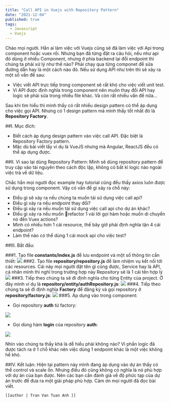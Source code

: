 ```yaml
---
title: "Call API in Vuejs with Repository Pattern"
date: "2021-12-04"
published: true
tags:
  - Javascript
  - Vuejs
---
```


Chào mọi người. Hẳn ai làm việc với Vuejs cũng sẽ đã làm việc với Api trong component hoặc vuex rồi. Nhưng bạn đã từng đặt ra câu hỏi, nếu như api đó dùng ở nhiều Component, nhưng ở phía backend lại đổi endpoint thì chúng ta phải xử lý như thế nào? Phải chạy qua từng componet để sửa đường dẫn hay là một cách nào đó. Nếu sử dụng API như trên thì sẽ xảy ra một số vấn đề sau:
- Việc viết API trực tiếp trong component sẽ rất khó cho việc viết unit test.
- Vì API được định nghĩa trong component nên muốn thay đổi API hay logic sẽ phải sửa trong nhiều file khác.
Và còn rất nhiều vấn đề nữa…

Sau khi tìm hiểu thì mình thấy có rất nhiều design pattern có thể áp dụng cho việc gọi API. Nhưng có 1 design pattern mà mình thấy tốt nhất đó là **Repository Factory**.

##I. Mục đích:
- Biết cách áp dụng design pattern vào việc call API. Đặc biệt là Repository Factory pattern.
- Mặc dù bài viết lấy ví dụ là VueJS nhưng mà Angular, ReactJS đều có thể áp dụng được.

##II. Vì sao lại dùng Repository Pattern:
Mình sẽ dùng repository pattern để truy cập vào tài nguyên theo cách độc lập, không có bất kì logic nào ngoài việc trả về dữ liệu.

Chắc hẳn mọi người đọc example hay tutorial cũng đều thấy axios luôn được sử dụng trong component. Vậy có vấn đề gì xảy ra chỗ này:
- Điều gì sẽ xảy ra nếu chúng ta muốn tái sử dụng việc call api?
- Điều gì xảy ra nếu endpoint thay đổi?
- Điều gì xảy ra nếu muốn tái sử dụng việc call api cho dự án khác?
- Điều gì xảy ra nếu muốn refactor 1 vài lời gọi hàm hoặc muốn di chuyển nó đến Vuex actions?
- Mình có nhiều hơn 1 cái resource, thế bây giờ phải định nghĩa tận 4 cái endpoint?
- Làm thế nào có thể dùng 1 cái mock api cho việc test?

##III. Bắt đầu:

###1. Tạo file **constants/index.js** để lưu endpoint và một số thông tin cần thiết:
![](/constant.png)
###2. Tạo file **repository/repository.js** để làm nhiệm vụ kết nối tới các resources.
Cái này mọi người đặt tên gì cũng được, Service hay là API, cá nhân mình thì nghĩ trong trường hợp này Repository sẽ là 1 cái tên hợp lý 
![](/repository.png)
###3. Tiếp theo chúng ta sẽ đi định nghĩa cho từng Entity của project. Ở đây mình ví dụ là **repository/entity/authRepository.js**:
![](/entity.png)
###4. Tiếp theo chúng ta sẽ đi định nghĩa **Factory** để đăng ký và gọi repository ở **repository/factory.js**:
![](/factory.png)
###5. Áp dụng vào trong component:
- Gọi repository **auth** từ factory:

![](/comp1.png)
- Gọi dùng hàm **login** của repository **auth**:

![](/comp2.png)

Nhìn vào chúng ta thấy khá là dễ hiểu phải không nào? Vì phần logic đã được tách ra ở 1 chỗ khác nên việc dùng 1 endpoint khác là một việc không hề khó.

##IV. Kết luận:
Hiện tại pattern này mình đang áp dụng vào dự án thấy có thể control và scale ổn. Nhưng điều đó cũng không có nghĩa là nó phù hợp với dự án của bạn được. Nên các bạn cần đánh giá về độ phức tạp của dự án trước để đưa ra một giải pháp phù hợp. Cảm ơn mọi người đã đọc bài viết.

`[[author | Tran Van Tuan Anh ]]`

